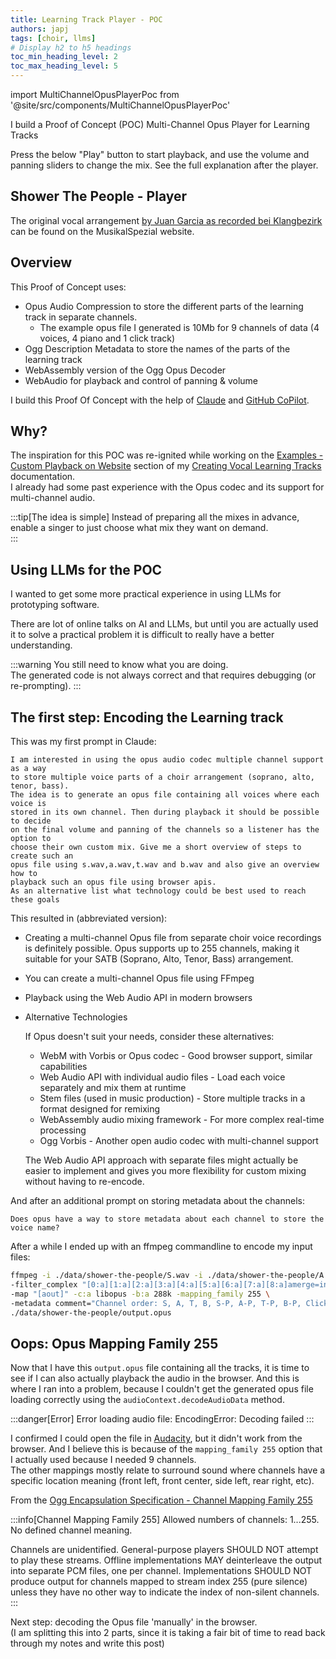 ```yaml
---
title: Learning Track Player - POC
authors: japj
tags: [choir, llms]
# Display h2 to h5 headings
toc_min_heading_level: 2
toc_max_heading_level: 5
---
```

import MultiChannelOpusPlayerPoc from '@site/src/components/MultiChannelOpusPlayerPoc'

I build a Proof of Concept (POC) Multi-Channel Opus Player for Learning Tracks

Press the below "Play" button to start playback, and use the volume and panning sliders to change the mix. See the full explanation after the player.

## Shower The People - Player
The original vocal arrangement [by Juan Garcia as recorded bei Klangbezirk](https://www.musikalspezial.de/Shower-the-people-as-recorded-bei-Klangbezirk/45264) can be found on the MusikalSpezial website.
<MultiChannelOpusPlayerPoc sourceUrl="/experiment/output.opus" showFileBrowser={false} />

<!-- truncate -->

## Overview

This Proof of Concept uses:
- Opus Audio Compression to store the different parts of the learning track in separate channels.
  - The example opus file I generated is 10Mb for 9 channels of data (4 voices, 4 piano and 1 click track)
- Ogg Description Metadata to store the names of the parts of the learning track
- WebAssembly version of the Ogg Opus Decoder
- WebAudio for playback and control of panning & volume

I build this Proof Of Concept with the help of [Claude](http://claude.ai) and [GitHub CoPilot](https://github.com/features/copilot).

## Why?

The inspiration for this POC was re-ignited while working on the [Examples - Custom Playback on Website](/docs/examples#custom-playback-on-website) section of my [Creating Vocal Learning Tracks](/docs/introduction) documentation.<br/>
I already had some past experience with the Opus codec and its support for multi-channel audio.<br/>

:::tip[The idea is simple]
Instead of preparing all the mixes in advance, enable a singer to just choose what mix they want on demand.<br/>
:::

## Using LLMs for the POC

I wanted to get some more practical experience in using LLMs for prototyping software.

There are lot of online talks on AI and LLMs, but until you are actually used it to solve a practical problem it is difficult to really have a better understanding.<br/>

:::warning
You still need to know what you are doing.<br/>The generated code is not always correct and that requires debugging (or re-prompting).
:::

## The first step: Encoding the Learning track

This was my first prompt in Claude:

```text
I am interested in using the opus audio codec multiple channel support as a way 
to store multiple voice parts of a choir arrangement (soprano, alto, tenor, bass). 
The idea is to generate an opus file containing all voices where each voice is 
stored in its own channel. Then during playback it should be possible to decide 
on the final volume and panning of the channels so a listener has the option to 
choose their own custom mix. Give me a short overview of steps to create such an 
opus file using s.wav,a.wav,t.wav and b.wav and also give an overview how to 
playback such an opus file using browser apis. 
As an alternative list what technology could be best used to reach these goals
```

This resulted in (abbreviated version):
- Creating a multi-channel Opus file from separate choir voice recordings is definitely possible. Opus supports up to 255 channels, making it suitable for your SATB (Soprano, Alto, Tenor, Bass) arrangement.
- You can create a multi-channel Opus file using FFmpeg
- Playback using the Web Audio API in modern browsers
- Alternative Technologies

    If Opus doesn't suit your needs, consider these alternatives:

    - WebM with Vorbis or Opus codec - Good browser support, similar capabilities
    - Web Audio API with individual audio files - Load each voice separately and mix them at runtime
    - Stem files (used in music production) - Store multiple tracks in a format designed for remixing
    - WebAssembly audio mixing framework - For more complex real-time processing
    - Ogg Vorbis - Another open audio codec with multi-channel support

    The Web Audio API approach with separate files might actually be easier to implement and gives you more flexibility for custom mixing without having to re-encode.

And after an additional prompt on storing metadata about the channels:

```text
Does opus have a way to store metadata about each channel to store the voice name?
```

After a while I ended up with an ffmpeg commandline to encode my input files:

```sh
ffmpeg -i ./data/shower-the-people/S.wav -i ./data/shower-the-people/A.wav -i ./data/shower-the-people/T.wav -i ./data/shower-the-people/B.wav -i ./data/shower-the-people/S-P.wav -i ./data/shower-the-people/A-P.wav -i ./data/shower-the-people/T-P.wav -i ./data/shower-the-people/B-P.wav -i ./data/shower-the-people/Click.wav \
-filter_complex "[0:a][1:a][2:a][3:a][4:a][5:a][6:a][7:a][8:a]amerge=inputs=9[aout]" \
-map "[aout]" -c:a libopus -b:a 288k -mapping_family 255 \
-metadata comment="Channel order: S, A, T, B, S-P, A-P, T-P, B-P, Click" \
./data/shower-the-people/output.opus
```

## Oops: Opus Mapping Family 255

Now that I have this `output.opus` file containing all the tracks, it is time to see if I can also actually playback the audio in the browser.
And this is where I ran into a problem, because I couldn't get the generated opus file loading correctly using the `audioContext.decodeAudioData` method.

:::danger[Error]
Error loading audio file: EncodingError: Decoding failed
:::

I confirmed I could open the file in [Audacity](https://www.audacityteam.org), but it didn't work from the browser. And I believe this is because of the `mapping_family 255` option that I actually used because I needed 9 channels.<br/>
The other mappings mostly relate to surround sound where channels have a specific location meaning (front left, front center, side left, rear right, etc).

From the [Ogg Encapsulation Specification - Channel Mapping Family 255](https://www.rfc-editor.org/rfc/rfc7845.html#section-5.1.1.3)

:::info[Channel Mapping Family 255]
Allowed numbers of channels: 1...255.  No defined channel meaning.

Channels are unidentified.  General-purpose players SHOULD NOT
attempt to play these streams.  Offline implementations MAY
deinterleave the output into separate PCM files, one per channel.
Implementations SHOULD NOT produce output for channels mapped to
stream index 255 (pure silence) unless they have no other way to
indicate the index of non-silent channels.
:::

Next step: decoding the Opus file 'manually' in the browser.<br/>
(I am splitting this into 2 parts, since it is taking a fair bit of time to read back through my notes and write this post)